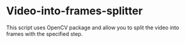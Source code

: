 # Video-into-frames-splitter
This script uses OpenCV package and allow you to split the video into frames with the specified step.
